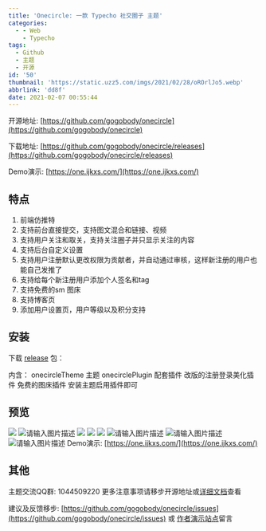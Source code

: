 ```yaml
---
title: 'Onecircle: 一款 Typecho 社交圈子 主题'
categories:
  - - Web
    - Typecho
tags:
  - Github
  - 主题
  - 开源
id: '50'
thumbnail: 'https://static.uzz5.com/imgs/2021/02/28/oROrlJo5.webp'
abbrlink: 'dd8f'
date: 2021-02-07 00:55:44
---
```



开源地址: [https://github.com/gogobody/onecircle](https://github.com/gogobody/onecircle) 

下载地址: [https://github.com/gogobody/onecircle/releases](https://github.com/gogobody/onecircle/releases) 

Demo演示: [https://one.ijkxs.com/](https://one.ijkxs.com/)

## 特点

1.  前端仿推特
2.  支持前台直接提交，支持图文混合和链接、视频
3.  支持用户关注和取关，支持关注圈子并只显示关注的内容
4.  支持后台自定义设置
5.  支持用户注册默认更改权限为贡献者，并自动通过审核，这样新注册的用户也能自己发推了
6.  支持给每个新注册用户添加个人签名和tag
7.  支持免费的sm 图床
8.  支持博客页
9.  添加用户设置页，用户等级以及积分支持

## 安装

下载 [release](https://github.com/gogobody/onecircle/releases) 包： 

内含： onecircleTheme 主题 onecirclePlugin 配套插件 改版的注册登录美化插件 免费的图床插件 安装主题启用插件即可

## 预览

![](https://static.uzz5.com/imgs/2021/02/28/3boLBbkE.webp) ![请输入图片描述](https://static.uzz5.com/imgs/2021/02/28/j31j5wmh.webp "请输入图片描述") ![](https://static.uzz5.com/imgs/2021/02/28/oKuiIMaW.webp) ![](https://static.uzz5.com/imgs/2021/02/28/uVb6NzAU.webp) ![](https://static.uzz5.com/imgs/2021/02/28/Mv355EXH.webp) ![请输入图片描述](https://static.uzz5.com/imgs/2021/02/28/DLIiopBY.webp "请输入图片描述") ![请输入图片描述](https://static.uzz5.com/imgs/2021/02/28/tuJUf7He.webp "请输入图片描述") ![请输入图片描述](https://static.uzz5.com/imgs/2021/02/28/G1QV19OE.webp "请输入图片描述") Demo演示: [https://one.ijkxs.com/](https://one.ijkxs.com/)

## 其他

主题交流QQ群: 1044509220 更多注意事项请移步开源地址或[详细文档](https://www.yuque.com/docs/share/05f40cac-980f-4e53-8b92-ed9728b8dc50?#%E3%80%8AOneCircle%20%E4%B8%BB%E9%A2%98%E8%AF%B4%E6%98%8E%E3%80%8B)查看 

建议及反馈移步: [https://github.com/gogobody/onecircle/issues](https://github.com/gogobody/onecircle/issues) 或 [作者演示站点](https://one.ijkxs.com/about.html)留言